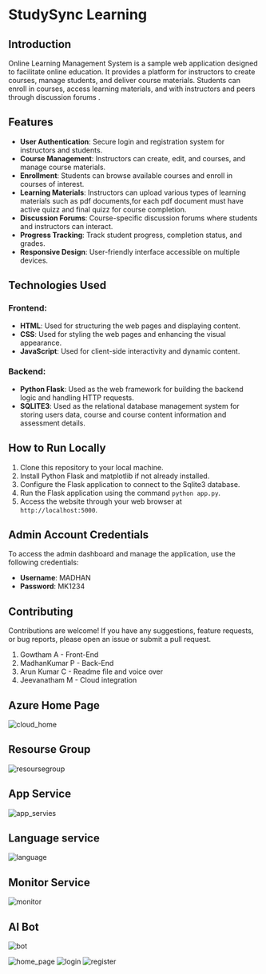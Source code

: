 # StudySync Learning

## Introduction
 Online Learning Management System is a sample web application  designed to facilitate online education. It provides a platform for instructors to create courses, manage students, and deliver course materials. Students can enroll in courses, access learning materials, and with instructors and peers through discussion forums .

 ## Features
-	**User Authentication**: Secure login and registration system for instructors and students.
-	**Course Management**: Instructors can create, edit, and courses, and manage course materials.
-	**Enrollment**: Students can browse available courses and enroll in courses of interest.
-	**Learning Materials**: Instructors can upload various types of learning materials such as pdf documents,for each pdf document must have active quizz and final quizz for course completion.
-	**Discussion Forums**: Course-specific discussion forums where students and instructors can interact.
-	**Progress Tracking**: Track student progress, completion status, and grades.
-	**Responsive Design**: User-friendly interface accessible on multiple devices.

## Technologies Used

### Frontend:
- **HTML**: Used for structuring the web pages and displaying content.
- **CSS**: Used for styling the web pages and enhancing the visual appearance.
- **JavaScript**: Used for client-side interactivity and dynamic content.

### Backend:
- **Python Flask**: Used as the web framework for building the backend logic and handling HTTP requests.
- **SQLITE3**: Used as the relational database management system for storing users data, course and course content information  and assessment details.

## How to Run Locally
1. Clone this repository to your local machine.
2. Install Python Flask and matplotlib if not already installed.
3. Configure the Flask application to connect to the Sqlite3 database.
4. Run the Flask application using the command `python app.py`.
5. Access the website through your web browser at `http://localhost:5000`.

## Admin Account Credentials
To access the admin dashboard and manage the application, use the following credentials:
- **Username**: MADHAN
- **Password**: MK1234


## Contributing
Contributions are welcome! If you have any suggestions, feature requests, or bug reports, please open an issue or submit a pull request.
1. Gowtham A  - Front-End
2. MadhanKumar P - Back-End
3. Arun Kumar C - Readme file and voice over
4. Jeevanatham M - Cloud integration


## Azure Home Page
![cloud_home](https://github.com/MADHAN1908/StudySync/assets/162422250/87a35098-d46b-46b7-a280-27f45685e884)
## Resourse Group
![resoursegroup](https://github.com/MADHAN1908/StudySync/assets/158132614/d21f2caa-26ca-4180-89ab-47a415c9bcfd)
## App Service
![app_servies](https://github.com/MADHAN1908/StudySync/assets/158132614/ec9b71f7-113c-420f-8356-40a9a99d59ce)
## Language service
![language](https://github.com/MADHAN1908/StudySync/assets/158132614/c5af8681-a190-4ff6-a5df-2d73c72eed2a)
## Monitor Service
![monitor](https://github.com/MADHAN1908/StudySync/assets/158132614/31a2657c-bc93-42d9-8764-a75dc63a8877)
## AI Bot 
![bot](https://github.com/MADHAN1908/StudySync/assets/158132614/1e19c0ba-cdb3-4833-8b8a-c2b4888ea90e)

![home_page](https://github.com/MADHAN1908/StudySync/assets/158132614/a0a70d94-d0b6-49cf-975c-93a48f2d458d)
![login](https://github.com/MADHAN1908/StudySync/assets/158132614/6c440f04-7afd-4b60-b661-3c5254a04f24)
![register](https://github.com/MADHAN1908/StudySync/assets/158132614/a5e66cd7-4a81-49db-beeb-58d97670f706)
